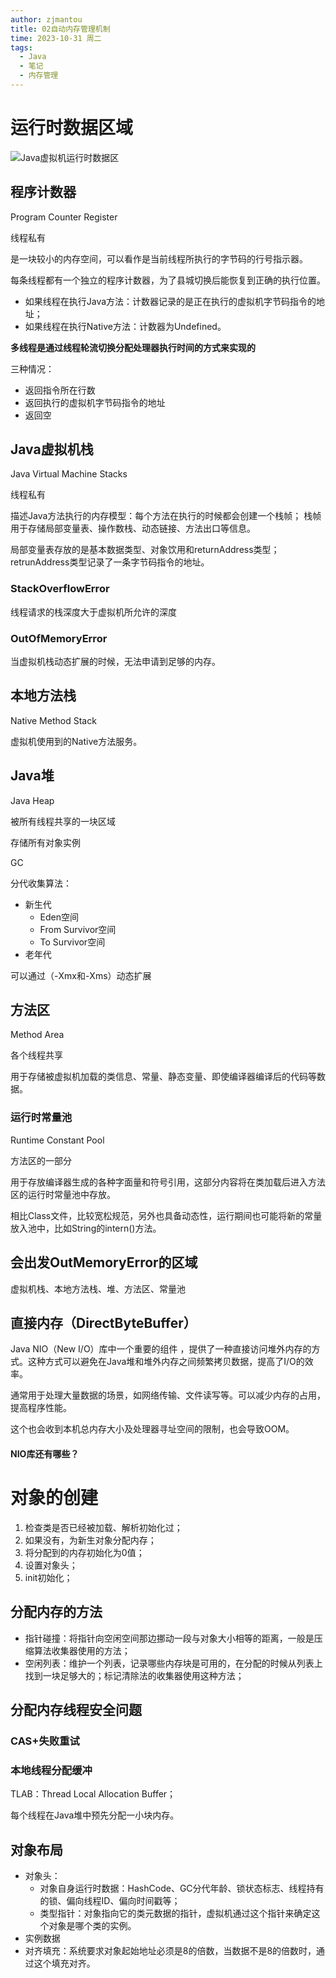 ```yaml
---
author: zjmantou
title: 02自动内存管理机制
time: 2023-10-31 周二
tags:
  - Java
  - 笔记
  - 内存管理
---
```

# 运行时数据区域

![Java虚拟机运行时数据区](https://zjmantou-drawingbed.oss-cn-hangzhou.aliyuncs.com/picture/202310310207895.jpg)

## 程序计数器

Program Counter Register 

线程私有 

是一块较小的内存空间，可以看作是当前线程所执行的字节码的行号指示器。 

每条线程都有一个独立的程序计数器，为了县城切换后能恢复到正确的执行位置。 

- 如果线程在执行Java方法：计数器记录的是正在执行的虚拟机字节码指令的地址；
- 如果线程在执行Native方法：计数器为Undefined。


**多线程是通过线程轮流切换分配处理器执行时间的方式来实现的**

三种情况：
- 返回指令所在行数
- 返回执行的虚拟机字节码指令的地址
- 返回空

## Java虚拟机栈

Java Virtual Machine Stacks

线程私有 

描述Java方法执行的内存模型：每个方法在执行的时候都会创建一个栈帧； 
栈帧用于存储局部变量表、操作数栈、动态链接、方法出口等信息。 

局部变量表存放的是基本数据类型、对象饮用和returnAddress类型； 
retrunAddress类型记录了一条字节码指令的地址。 

### StackOverflowError

线程请求的栈深度大于虚拟机所允许的深度  

### OutOfMemoryError

当虚拟机栈动态扩展的时候，无法申请到足够的内存。

## 本地方法栈

Native Method Stack

虚拟机使用到的Native方法服务。

## Java堆

Java Heap

被所有线程共享的一块区域 

存储所有对象实例 

GC 

分代收集算法：
- 新生代
	- Eden空间
	- From Survivor空间
	- To Survivor空间
- 老年代

可以通过（-Xmx和-Xms）动态扩展

## 方法区

Method Area

各个线程共享 

用于存储被虚拟机加载的类信息、常量、静态变量、即使编译器编译后的代码等数据。 

### 运行时常量池

Runtime Constant Pool

方法区的一部分  

用于存放编译器生成的各种字面量和符号引用，这部分内容将在类加载后进入方法区的运行时常量池中存放。 

相比Class文件，比较宽松规范，另外也具备动态性，运行期间也可能将新的常量放入池中，比如String的intern()方法。

## 会出发OutMemoryError的区域

虚拟机栈、本地方法栈、堆、方法区、常量池

## 直接内存（DirectByteBuffer）

Java NIO（New I/O）库中一个重要的组件 ，提供了一种直接访问堆外内存的方式。这种方式可以避免在Java堆和堆外内存之间频繁拷贝数据，提高了I/O的效率。

通常用于处理大量数据的场景，如网络传输、文件读写等。可以减少内存的占用，提高程序性能。 

这个也会收到本机总内存大小及处理器寻址空间的限制，也会导致OOM。 

#### NIO库还有哪些？



# 对象的创建

1. 检查类是否已经被加载、解析初始化过；
3. 如果没有，为新生对象分配内存；
4. 将分配到的内存初始化为0值；
5. 设置对象头；
6. init初始化；

## 分配内存的方法

- 指针碰撞：将指针向空闲空间那边挪动一段与对象大小相等的距离，一般是压缩算法收集器使用的方法；
- 空闲列表：维护一个列表，记录哪些内存块是可用的，在分配的时候从列表上找到一块足够大的；标记清除法的收集器使用这种方法；

## 分配内存线程安全问题

### CAS+失败重试

### 本地线程分配缓冲

TLAB：Thread Local Allocation Buffer；

每个线程在Java堆中预先分配一小块内存。

## 对象布局

- 对象头：
	- 对象自身运行时数据：HashCode、GC分代年龄、锁状态标志、线程持有的锁、偏向线程ID、偏向时间戳等；
	- 类型指针：对象指向它的类元数据的指针，虚拟机通过这个指针来确定这个对象是哪个类的实例。
- 实例数据
- 对齐填充：系统要求对象起始地址必须是8的倍数，当数据不是8的倍数时，通过这个填充对齐。

